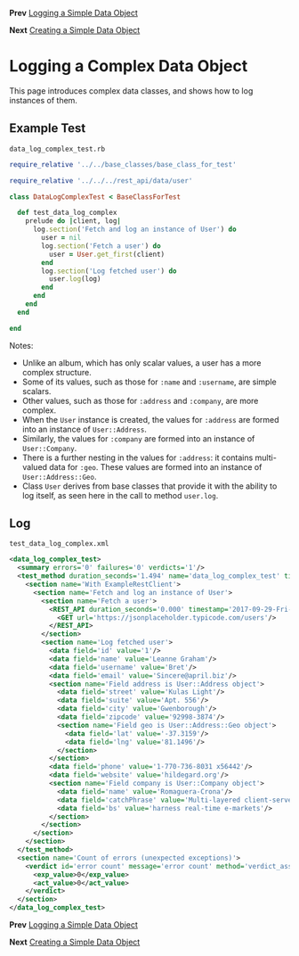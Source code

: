 <!--- GENERATED FILE, DO NOT EDIT --->
**Prev** [Logging a Simple Data Object](./DataLogSimple.md)

**Next** [Creating a Simple Data Object](./DataNewSimple.md)


# Logging a Complex Data Object

This page introduces complex data classes, and shows how to log instances of them.

## Example Test

<code>data_log_complex_test.rb</code>
```ruby
require_relative '../../base_classes/base_class_for_test'

require_relative '../../../rest_api/data/user'

class DataLogComplexTest < BaseClassForTest

  def test_data_log_complex
    prelude do |client, log|
      log.section('Fetch and log an instance of User') do
        user = nil
        log.section('Fetch a user') do
          user = User.get_first(client)
        end
        log.section('Log fetched user') do
          user.log(log)
        end
      end
    end
  end

end
```

Notes:

- Unlike an album, which has only scalar values, a user has a more complex structure.
- Some of its values, such as those for `:name` and `:username`, are simple scalars.
- Other values, such as those for `:address` and `:company`, are more complex.
- When the `User` instance is created, the values for `:address` are formed into an instance of `User::Address`.
- Similarly, the values for `:company` are formed into an instance of `User::Company`.
- There is a further nesting in the values for `:address`:  it contains multi-valued data for `:geo`.  These values are formed into an instance of `User::Address::Geo`.
- Class `User` derives from base classes that provide it with the ability to log itself, as seen here in the call to method `user.log`.

## Log

<code>test_data_log_complex.xml</code>
```xml
<data_log_complex_test>
  <summary errors='0' failures='0' verdicts='1'/>
  <test_method duration_seconds='1.494' name='data_log_complex_test' timestamp='2017-09-29-Fri-16.27.01.568'>
    <section name='With ExampleRestClient'>
      <section name='Fetch and log an instance of User'>
        <section name='Fetch a user'>
          <REST_API duration_seconds='0.000' timestamp='2017-09-29-Fri-16.27.01.572'>
            <GET url='https://jsonplaceholder.typicode.com/users'/>
          </REST_API>
        </section>
        <section name='Log fetched user'>
          <data field='id' value='1'/>
          <data field='name' value='Leanne Graham'/>
          <data field='username' value='Bret'/>
          <data field='email' value='Sincere@april.biz'/>
          <section name='Field address is User::Address object'>
            <data field='street' value='Kulas Light'/>
            <data field='suite' value='Apt. 556'/>
            <data field='city' value='Gwenborough'/>
            <data field='zipcode' value='92998-3874'/>
            <section name='Field geo is User::Address::Geo object'>
              <data field='lat' value='-37.3159'/>
              <data field='lng' value='81.1496'/>
            </section>
          </section>
          <data field='phone' value='1-770-736-8031 x56442'/>
          <data field='website' value='hildegard.org'/>
          <section name='Field company is User::Company object'>
            <data field='name' value='Romaguera-Crona'/>
            <data field='catchPhrase' value='Multi-layered client-server neural-net'/>
            <data field='bs' value='harness real-time e-markets'/>
          </section>
        </section>
      </section>
    </section>
  </test_method>
  <section name='Count of errors (unexpected exceptions)'>
    <verdict id='error count' message='error count' method='verdict_assert_equal?' outcome='passed' volatile='true'>
      <exp_value>0</exp_value>
      <act_value>0</act_value>
    </verdict>
  </section>
</data_log_complex_test>
```

**Prev** [Logging a Simple Data Object](./DataLogSimple.md)

**Next** [Creating a Simple Data Object](./DataNewSimple.md)

